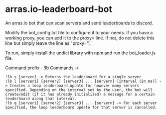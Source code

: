 # arras.io-leaderboard-bot
An arras.io bot that can scan servers and send leaderboards to discord.

Modify the bot_config.txt file to configure it to your needs. If you have a working proxy, you can add it to the proxy= line. If not, do not delete this line but simply leave the line as "proxy=".

To run, simply install the undici library with npm and run the bot_loader.js file.

Command prefix - !lb
Commands ->
```
!lb s [server] -> Returns the leaderboard for a single server
!lb l [server1] [server2] [server3] ... [servern] [interval (in ms)] -> Creates a loop leaderboard update for however many servers specified. Depending on the interval set by the user, the bot will create/edit (if it has already initialized) a message for a certain leaderboard along that interval. 
!lb q [server1] [server2] [server3] ... [servern] -> For each server specified, the loop leaderboard update for that server is cancelled.
```
